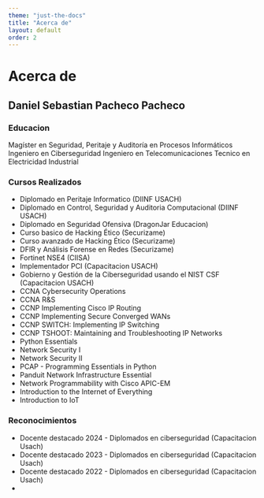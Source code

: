 ```yaml
---
theme: "just-the-docs"
title: "Acerca de"
layout: default
order: 2
---
```

# Acerca de
## Daniel Sebastian Pacheco Pacheco
### Educacion
Magíster en Seguridad, Peritaje y Auditoría en Procesos Informáticos
Ingeniero en Ciberseguridad
Ingeniero en Telecomunicaciones
Tecnico en Electricidad Industrial

### Cursos Realizados
* Diplomado en Peritaje Informatico (DIINF USACH)
* Diplomado en Control, Seguridad y Auditoria Computacional (DIINF USACH)
* Diplomado en Seguridad Ofensiva (DragonJar Educacion)
* Curso basico de Hacking Ético (Securizame)
* Curso avanzado de Hacking Ético (Securizame)
* DFIR y Análisis Forense en Redes (Securizame)
* Fortinet NSE4 (CIISA)
* Implementador PCI (Capacitacion USACH)
* Gobierno y Gestión de la Ciberseguridad usando el NIST CSF (Capacitacion USACH)
* CCNA Cybersecurity Operations
* CCNA R&S
* CCNP Implementing Cisco IP Routing
* CCNP Implementing Secure Converged WANs
* CCNP SWITCH: Implementing IP Switching
* CCNP TSHOOT: Maintaining and Troubleshooting IP Networks
* Python Essentials
* Network Security I
* Network Security II
* PCAP - Programming Essentials in Python
* Panduit Network Infrastructure Essential
* Network Programmability with Cisco APIC-EM
* Introduction to the Internet of Everything
* Introduction to IoT
 
### Reconocimientos
* Docente destacado 2024 - Diplomados en ciberseguridad (Capacitacion Usach)
* Docente destacado 2023 - Diplomados en ciberseguridad (Capacitacion Usach)
* Docente destacado 2022 - Diplomados en ciberseguridad (Capacitacion Usach)
* 
